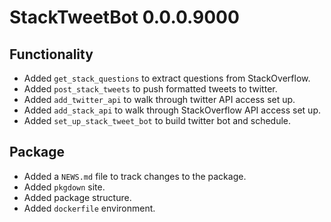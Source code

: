 # StackTweetBot 0.0.0.9000

## Functionality

* Added `get_stack_questions` to extract questions from StackOverflow.
* Added `post_stack_tweets` to push formatted tweets to twitter.
* Added `add_twitter_api` to walk through twitter API access set up.
* Added `add_stack_api` to walk through StackOverflow API access set up.
* Added `set_up_stack_tweet_bot` to build twitter bot and schedule.

## Package

* Added a `NEWS.md` file to track changes to the package.
* Added `pkgdown` site.
* Added package structure.
* Added `dockerfile` environment.
